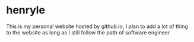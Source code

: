 # henryle

This is my personal website hosted by github.io, I plan to add a lot of thing to the website as long as I still follow the path of software engineer
